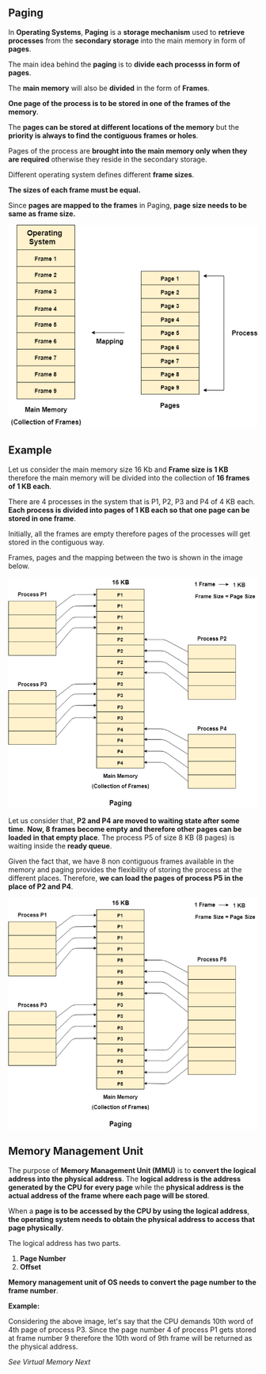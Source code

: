 ## Paging 

In **Operating Systems**, **Paging** is a **storage mechanism** used to **retrieve processes** from the **secondary storage** into the main memory in form of **pages**. 


The main idea behind the **paging** is to **divide each processs in form of pages**. 

The **main memory** will also be **divided** in the form of **Frames**. 

**One page of the process is to be stored in one of the frames of the memory**. 

The **pages can be stored at different locations of the memory** but the **priority is always to find the contiguous frames or holes**.

Pages of the process are **brought into the main memory only when they are required** otherwise they reside in the secondary storage. 

Different operating system defines different **frame sizes**. 

**The sizes of each frame must be equal.**

Since **pages are mapped to the frames** in Paging, **page size needs to be same as frame size.**

![page1](./paging.png)


## Example 

Let us consider the main memory size 16 Kb and **Frame size is 1 KB** therefore the main memory will be divided into the collection of **16 frames of 1 KB each**.

There are 4 processes in the system that is P1, P2, P3 and P4 of 4 KB each. **Each process is divided into pages of 1 KB each so that one page can be stored in one frame**.

Initially, all the frames are empty therefore pages of the processes will get stored in the contiguous way.

Frames, pages and the mapping between the two is shown in the image below.

![page2](./paging-example1.png)

Let us consider that, **P2 and P4 are moved to waiting state after some time**. **Now, 8 frames become empty and therefore other pages can be loaded in that empty place**. The process P5 of size 8 KB (8 pages) is waiting inside the **ready queue**.

Given the fact that, we have 8 non contiguous frames available in the memory and paging provides the flexibility of storing the process at the different places. Therefore, **we can load the pages of process P5 in the place of P2 and P4**.

![page3](./paging-example2.png)


## Memory Management Unit 

The purpose of **Memory Management Unit (MMU)** is to **convert the logical address into the physical address**. The **logical address is the address generated by the CPU for every page** while the **physical address is the actual address of the frame where each page will be stored**.

When a **page is to be accessed by the CPU by using the logical address**, **the operating system needs to obtain the physical address to access that page physically**.

The logical address has two parts.
1. **Page Number**
2. **Offset**


**Memory management unit of OS needs to convert the page number to the frame number**.

**Example:**

Considering the above image, let's say that the CPU demands 10th word of 4th page of process P3. Since the page number 4 of process P1 gets stored at frame number 9 therefore the 10th word of 9th frame will be returned as the physical address.

_See Virtual Memory Next_